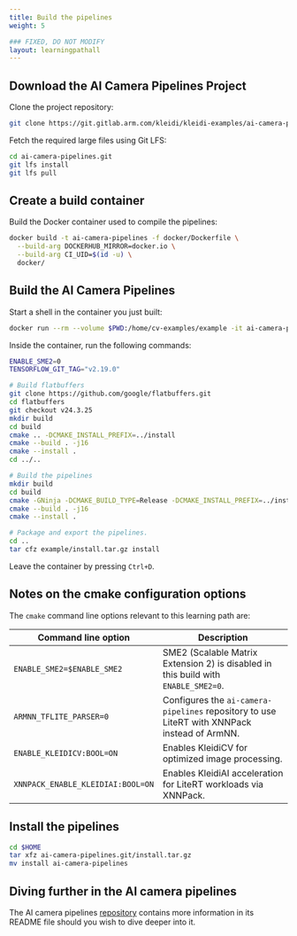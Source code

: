 ```yaml
---
title: Build the pipelines
weight: 5

### FIXED, DO NOT MODIFY
layout: learningpathall
---
```


## Download the AI Camera Pipelines Project

Clone the project repository:

```bash
git clone https://git.gitlab.arm.com/kleidi/kleidi-examples/ai-camera-pipelines.git ai-camera-pipelines.git
```

Fetch the required large files using Git LFS:

```bash
cd ai-camera-pipelines.git
git lfs install
git lfs pull
```

## Create a build container

Build the Docker container used to compile the pipelines:

```bash
docker build -t ai-camera-pipelines -f docker/Dockerfile \
  --build-arg DOCKERHUB_MIRROR=docker.io \
  --build-arg CI_UID=$(id -u) \
  docker/
```

## Build the AI Camera Pipelines

Start a shell in the container you just built:

```bash
docker run --rm --volume $PWD:/home/cv-examples/example -it ai-camera-pipelines
```

Inside the container, run the following commands:

```bash
ENABLE_SME2=0
TENSORFLOW_GIT_TAG="v2.19.0"

# Build flatbuffers
git clone https://github.com/google/flatbuffers.git
cd flatbuffers
git checkout v24.3.25
mkdir build
cd build
cmake .. -DCMAKE_INSTALL_PREFIX=../install
cmake --build . -j16
cmake --install .
cd ../..

# Build the pipelines
mkdir build
cd build
cmake -GNinja -DCMAKE_BUILD_TYPE=Release -DCMAKE_INSTALL_PREFIX=../install -DARMNN_TFLITE_PARSER=0 -DTENSORFLOW_GIT_TAG=$TENSORFLOW_GIT_TAG -DTFLITE_HOST_TOOLS_DIR=../flatbuffers/install/bin -DENABLE_SME2=$ENABLE_SME2 -DENABLE_KLEIDICV:BOOL=ON -DXNNPACK_ENABLE_KLEIDIAI:BOOL=ON -DCMAKE_TOOLCHAIN_FILE=toolchain.cmake -S ../example -B .
cmake --build . -j16
cmake --install .

# Package and export the pipelines.
cd ..
tar cfz example/install.tar.gz install
```

Leave the container by pressing `Ctrl+D`.

## Notes on the cmake configuration options

The `cmake` command line options relevant to this learning path are:

| Command line option                 | Description                                                                                  |
|-------------------------------------|----------------------------------------------------------------------------------------------|
| `ENABLE_SME2=$ENABLE_SME2`          | SME2 (Scalable Matrix Extension 2) is disabled in this build with `ENABLE_SME2=0`.           |
| `ARMNN_TFLITE_PARSER=0`             | Configures the `ai-camera-pipelines` repository to use LiteRT with XNNPack instead of ArmNN. |
| `ENABLE_KLEIDICV:BOOL=ON`           | Enables KleidiCV for optimized image processing.                                             |
| `XNNPACK_ENABLE_KLEIDIAI:BOOL=ON`   | Enables KleidiAI acceleration for LiteRT workloads via XNNPack.                              |

## Install the pipelines

```bash
cd $HOME
tar xfz ai-camera-pipelines.git/install.tar.gz
mv install ai-camera-pipelines
```

## Diving further in the AI camera pipelines

The AI camera pipelines
[repository](https://git.gitlab.arm.com/kleidi/kleidi-examples/ai-camera-pipelines)
contains more information in its README file should you wish to dive deeper into
it.